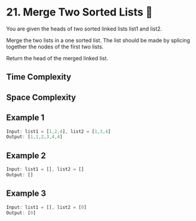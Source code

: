 
# 21. Merge Two Sorted Lists 📝  
You are given the heads of two sorted linked lists list1 and list2.

Merge the two lists in a one sorted list. The list should be made by splicing together the nodes of the first two lists.

Return the head of the merged linked list.

## Time Complexity


## Space Complexity


## Example 1  
~~~javascript  
Input: list1 = [1,2,4], list2 = [1,3,4]
Output: [1,1,2,3,4,4]
~~~  

## Example 2 
~~~javascript  
Input: list1 = [], list2 = []
Output: []
~~~  

## Example 3 
~~~javascript  
Input: list1 = [], list2 = [0]
Output: [0]
~~~   

